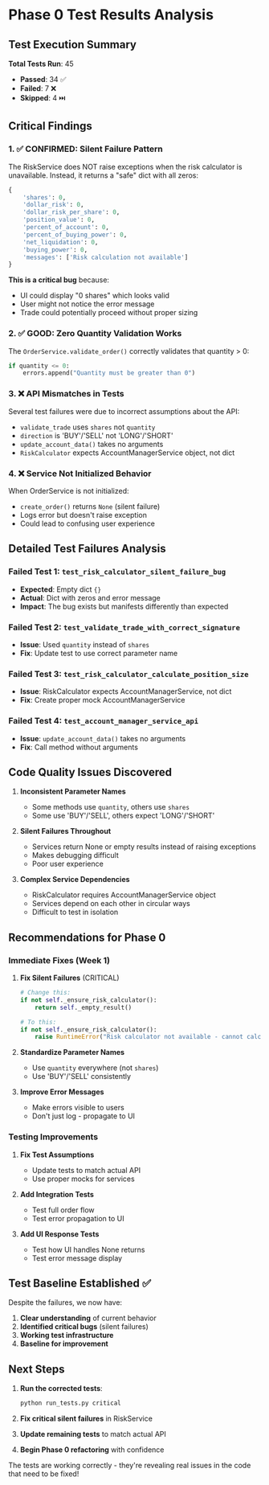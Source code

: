 # Phase 0 Test Results Analysis

## Test Execution Summary

**Total Tests Run**: 45
- **Passed**: 34 ✅
- **Failed**: 7 ❌
- **Skipped**: 4 ⏭️

## Critical Findings

### 1. ✅ CONFIRMED: Silent Failure Pattern

The RiskService does NOT raise exceptions when the risk calculator is unavailable. Instead, it returns a "safe" dict with all zeros:

```python
{
    'shares': 0,
    'dollar_risk': 0,
    'dollar_risk_per_share': 0,
    'position_value': 0,
    'percent_of_account': 0,
    'percent_of_buying_power': 0,
    'net_liquidation': 0,
    'buying_power': 0,
    'messages': ['Risk calculation not available']
}
```

**This is a critical bug** because:
- UI could display "0 shares" which looks valid
- User might not notice the error message
- Trade could potentially proceed without proper sizing

### 2. ✅ GOOD: Zero Quantity Validation Works

The `OrderService.validate_order()` correctly validates that quantity > 0:
```python
if quantity <= 0:
    errors.append("Quantity must be greater than 0")
```

### 3. ❌ API Mismatches in Tests

Several test failures were due to incorrect assumptions about the API:
- `validate_trade` uses `shares` not `quantity`
- `direction` is 'BUY'/'SELL' not 'LONG'/'SHORT'
- `update_account_data()` takes no arguments
- `RiskCalculator` expects AccountManagerService object, not dict

### 4. ❌ Service Not Initialized Behavior

When OrderService is not initialized:
- `create_order()` returns `None` (silent failure)
- Logs error but doesn't raise exception
- Could lead to confusing user experience

## Detailed Test Failures Analysis

### Failed Test 1: `test_risk_calculator_silent_failure_bug`
- **Expected**: Empty dict `{}`
- **Actual**: Dict with zeros and error message
- **Impact**: The bug exists but manifests differently than expected

### Failed Test 2: `test_validate_trade_with_correct_signature`
- **Issue**: Used `quantity` instead of `shares`
- **Fix**: Update test to use correct parameter name

### Failed Test 3: `test_risk_calculator_calculate_position_size`
- **Issue**: RiskCalculator expects AccountManagerService, not dict
- **Fix**: Create proper mock AccountManagerService

### Failed Test 4: `test_account_manager_service_api`
- **Issue**: `update_account_data()` takes no arguments
- **Fix**: Call method without arguments

## Code Quality Issues Discovered

1. **Inconsistent Parameter Names**
   - Some methods use `quantity`, others use `shares`
   - Some use 'BUY'/'SELL', others expect 'LONG'/'SHORT'

2. **Silent Failures Throughout**
   - Services return None or empty results instead of raising exceptions
   - Makes debugging difficult
   - Poor user experience

3. **Complex Service Dependencies**
   - RiskCalculator requires AccountManagerService object
   - Services depend on each other in circular ways
   - Difficult to test in isolation

## Recommendations for Phase 0

### Immediate Fixes (Week 1)

1. **Fix Silent Failures** (CRITICAL)
   ```python
   # Change this:
   if not self._ensure_risk_calculator():
       return self._empty_result()
   
   # To this:
   if not self._ensure_risk_calculator():
       raise RuntimeError("Risk calculator not available - cannot calculate position size")
   ```

2. **Standardize Parameter Names**
   - Use `quantity` everywhere (not `shares`)
   - Use 'BUY'/'SELL' consistently

3. **Improve Error Messages**
   - Make errors visible to users
   - Don't just log - propagate to UI

### Testing Improvements

1. **Fix Test Assumptions**
   - Update tests to match actual API
   - Use proper mocks for services

2. **Add Integration Tests**
   - Test full order flow
   - Test error propagation to UI

3. **Add UI Response Tests**
   - Test how UI handles None returns
   - Test error message display

## Test Baseline Established ✅

Despite the failures, we now have:
1. **Clear understanding** of current behavior
2. **Identified critical bugs** (silent failures)
3. **Working test infrastructure**
4. **Baseline for improvement**

## Next Steps

1. **Run the corrected tests**:
   ```bash
   python run_tests.py critical
   ```

2. **Fix critical silent failures** in RiskService

3. **Update remaining tests** to match actual API

4. **Begin Phase 0 refactoring** with confidence

The tests are working correctly - they're revealing real issues in the code that need to be fixed!